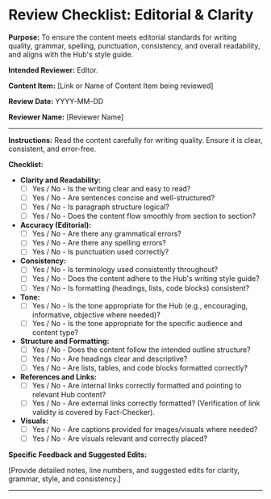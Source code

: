 # Review Checklist: Editorial & Clarity

**Purpose:** To ensure the content meets editorial standards for writing quality, grammar, spelling, punctuation, consistency, and overall readability, and aligns with the Hub's style guide.

**Intended Reviewer:** Editor.

**Content Item:** [Link or Name of Content Item being reviewed]

**Review Date:** YYYY-MM-DD

**Reviewer Name:** [Reviewer Name]

---

**Instructions:** Read the content carefully for writing quality. Ensure it is clear, consistent, and error-free.

**Checklist:**

* **Clarity and Readability:**
  * [ ] Yes / No - Is the writing clear and easy to read?
  * [ ] Yes / No - Are sentences concise and well-structured?
  * [ ] Yes / No - Is paragraph structure logical?
  * [ ] Yes / No - Does the content flow smoothly from section to section?
* **Accuracy (Editorial):**
  * [ ] Yes / No - Are there any grammatical errors?
  * [ ] Yes / No - Are there any spelling errors?
  * [ ] Yes / No - Is punctuation used correctly?
* **Consistency:**
  * [ ] Yes / No - Is terminology used consistently throughout?
  * [ ] Yes / No - Does the content adhere to the Hub's writing style guide?
  * [ ] Yes / No - Is formatting (headings, lists, code blocks) consistent?
* **Tone:**
  * [ ] Yes / No - Is the tone appropriate for the Hub (e.g., encouraging, informative, objective where needed)?
  * [ ] Yes / No - Is the tone appropriate for the specific audience and content type?
* **Structure and Formatting:**
  * [ ] Yes / No - Does the content follow the intended outline structure?
  * [ ] Yes / No - Are headings clear and descriptive?
  * [ ] Yes / No - Are lists, tables, and code blocks formatted correctly?
* **References and Links:**
  * [ ] Yes / No - Are internal links correctly formatted and pointing to relevant Hub content?
  * [ ] Yes / No - Are external links correctly formatted? (Verification of link validity is covered by Fact-Checker).
* **Visuals:**
  * [ ] Yes / No - Are captions provided for images/visuals where needed?
  * [ ] Yes / No - Are visuals relevant and correctly placed?

**Specific Feedback and Suggested Edits:**

[Provide detailed notes, line numbers, and suggested edits for clarity, grammar, style, and consistency.]

---
